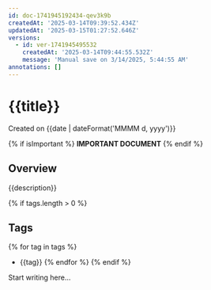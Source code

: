 ```yaml
---
id: doc-1741945192434-qev3k9b
createdAt: '2025-03-14T09:39:52.434Z'
updatedAt: '2025-03-15T01:27:52.646Z'
versions:
  - id: ver-1741945495532
    createdAt: '2025-03-14T09:44:55.532Z'
    message: 'Manual save on 3/14/2025, 5:44:55 AM'
annotations: []
---
```


# {{title}}

Created on {{date | dateFormat('MMMM d, yyyy')}}

{% if isImportant %}
**IMPORTANT DOCUMENT**
{% endif %}

## Overview

{{description}}

{% if tags.length > 0 %}
## Tags
{% for tag in tags %}
- {{tag}}
{% endfor %}
{% endif %}

Start writing here...
